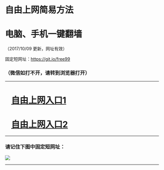 ﻿# 自由上网简易方法

# 电脑、手机一键翻墙

（2017/10/09 更新，网址有效）

固定短网址：https://git.io/free99

### （微信如打不开，请转到浏览器打开）


***





# &nbsp;&nbsp; <a href="http://ft1708513594.fwq-tz-1001.info/fwqtz01.html?t=100900119646 " target="_blank">自由上网入口1</a>
# &nbsp;&nbsp; <a href="http://ft3012124328.fwq-tz-1002.info/fwqtz02.html?t=100900111525 " target="_blank">自由上网入口2</a>
***

### 请记住下图中固定短网址：

<img src="https://s3-us-west-2.amazonaws.com/fwq-1001/yjfq-20170905okok.png" /> 


***

